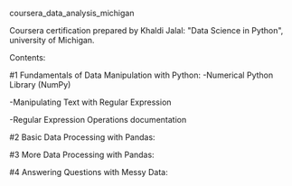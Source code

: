 coursera_data_analysis_michigan

Coursera certification prepared by Khaldi Jalal: "Data Science in Python", university of Michigan.

Contents:

#1 Fundamentals of Data Manipulation with Python:
-Numerical Python Library (NumPy)

-Manipulating Text with Regular Expression

-Regular Expression Operations documentation


#2 Basic Data Processing with Pandas:

#3 More Data Processing with Pandas:

#4 Answering Questions with Messy Data:




